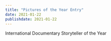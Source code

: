 ```yaml
---
title: "Pictures of the Year Entry"
date: 2021-01-22
publishdate: 2021-01-22
---
```


International Documentary Storyteller of the Year
